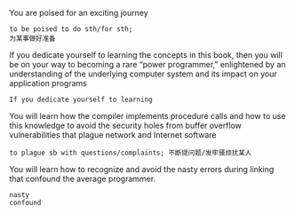 You are poised for an exciting journey
```
to be poised to do sth/for sth;
为某事做好准备
```
If you dedicate yourself to learning the concepts in this book, then you will be on your way to becoming a rare “power programmer,” enlightened by an understanding of the underlying computer system and its impact on your application programs
```
If you dedicate yourself to learning
```
You will learn how the compiler implements procedure calls and how to use this knowledge to avoid the security holes from buffer overflow vulnerabilities that plague network and Internet software
```
to plague sb with questions/complaints; 不断提问题/发牢骚烦扰某人
```
You will learn how to recognize and avoid the nasty errors during linking that confound the average programmer.
```
nasty
confound
```
